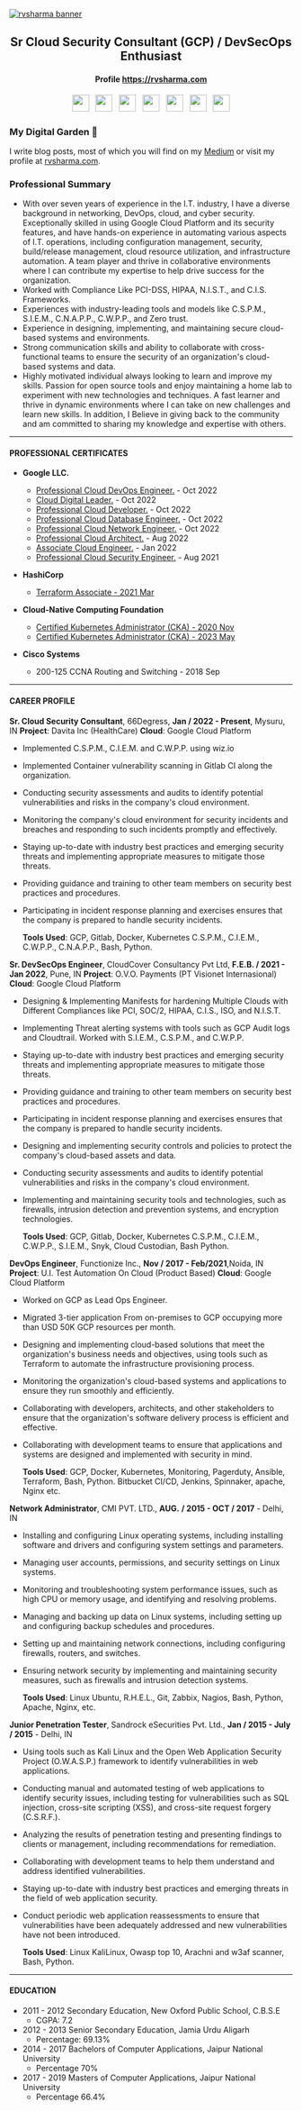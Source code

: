 [![rvsharma banner](images/display_banner.png)](https://rvsharma.com)

<h2 align='center'> Sr Cloud Security Consultant (GCP) / DevSecOps Enthusiast </h2>

<h4 align='center'>Profile <a href="https://rvsharma.com">https://rvsharma.com</h4>

<p align='center'>
<a href="https://www.linkedin.com/in/rahulvinodsharma/"><img height="30" src="images/linkedin.png?raw=true"></a>&nbsp;&nbsp;
<a href="https://www.youtube.com/channel/UCSlmOqPT6tjHc9pjLik8K7w"><img height="30" src="images/youtube.png?raw=true"></a>&nbsp;&nbsp;
<a href="https://wa.me/919711937092"><img height="30" src="images/whatsapp.png?raw=true"></a>&nbsp;&nbsp;
<a href="https://github.com/Rahulsharma0810"><img height="30" src="images/github.png?raw=true"></a>&nbsp;&nbsp;
<a href="https://twitter.com/rahulsharma0810"><img height="30" src="images/twitter.png?raw=true"></a>&nbsp;&nbsp;
<a href="https://www.instagram.com/hacker.rvsharma/"><img height="30" src="images/instagram.png?raw=true"></a>&nbsp;&nbsp;
<a href="https://www.facebook.com/rahulsharma0810"><img height="30" src="images/facebook.png?raw=true"></a>
</p>

### My Digital Garden 🌱

I write blog posts, most of which you will find on my [Medium](https://medium.com/@rahulvinodsharma/) or visit my profile at [rvsharma.com](https://rvsharma.com).

<h3 align='left'> Professional Summary </h3>

- With over seven years of experience in the I.T. industry, I have a diverse background in networking, DevOps, cloud, and cyber security. Exceptionally skilled in using Google Cloud Platform and its security features, and have hands-on experience in automating various aspects of I.T. operations, including configuration management, security, build/release management, cloud resource utilization, and infrastructure automation. A team player and thrive in collaborative environments where I can contribute my expertise to help drive success for the organization.
- Worked with Compliance Like PCI-DSS, HIPAA, N.I.S.T., and C.I.S. Frameworks.
- Experiences with industry-leading tools and models like C.S.P.M., S.I.E.M., C.N.A.P.P., C.W.P.P., and Zero trust.
- Experience in designing, implementing, and maintaining secure cloud-based systems and environments.
- Strong communication skills and ability to collaborate with cross-functional teams to ensure the security of an organization's cloud-based systems and data.
- Highly motivated individual always looking to learn and improve my skills. Passion for open source tools and enjoy maintaining a home lab to experiment with new technologies and techniques. A fast learner and thrive in dynamic environments where I can take on new challenges and learn new skills. In addition, I Believe in giving back to the community and am committed to sharing my knowledge and expertise with others.

---

#### PROFESSIONAL CERTIFICATES

- **Google LLC.**

  - [Professional Cloud DevOps Engineer.](https://www.credential.net/8e694924-8a4c-4845-b9a6-0ecf820d8988) - Oct 2022
  - [Cloud Digital Leader.](https://www.credential.net/e9290eea-49ac-4909-8616-b2a90a6ccdf5) - Oct 2022
  - [Professional Cloud Developer.](https://www.credential.net/9fa81d1e-a058-44fa-be5f-0f91d2866615) - Oct 2022
  - [Professional Cloud Database Engineer.](https://www.credential.net/36907547-5753-4767-ac05-4a40a7458f63) - Oct 2022
  - [Professional Cloud Network Engineer.](https://www.credential.net/58e7e514-a2e6-47c3-b40e-298c2f6a4811) - Oct 2022
  - [Professional Cloud Architect.](https://www.credential.net/d85d5501-5a69-4111-8508-9d24bb6cf2d0) - Aug 2022
  - [Associate Cloud Engineer.](https://www.credential.net/7808da12-2b20-4821-8d63-d09910b35807) - Jan 2022
  - [Professional Cloud Security Engineer.](https://www.credential.net/9220bffb-2340-41df-8316-413340863802) - Aug 2021

- **HashiCorp**
  - [Terraform Associate - 2021 Mar](https://www.credly.com/badges/443ab208-b305-48f2-b0ce-4fd50df5faf8/public_url)
- **Cloud-Native Computing Foundation**
  - [Certified Kubernetes Administrator (CKA) - 2020 Nov](https://www.credly.com/badges/8d8a8c96-3361-4fe0-a09d-d98c3ce77e73/public_url)
  - [Certified Kubernetes Administrator (CKA) - 2023 May](https://www.credly.com/badges/600e2563-5db7-481f-9d3a-6674863f3c3c/public_url)

- **Cisco Systems**
  - 200-125 CCNA Routing and Switching - 2018 Sep

---

#### CAREER PROFILE

**Sr. Cloud Security Consultant**, 66Degress, **Jan / 2022 - Present**, Mysuru, IN
**Project**: Davita Inc (HealthCare)
**Cloud**: Google Cloud Platform

- Implemented C.S.P.M., C.I.E.M. and C.W.P.P. using wiz.io

- Implemented Container vulnerability scanning in Gitlab CI along the organization.

- Conducting security assessments and audits to identify potential vulnerabilities and risks in the company's cloud environment.

- Monitoring the company's cloud environment for security incidents and breaches and responding to such incidents promptly and effectively.

- Staying up-to-date with industry best practices and emerging security threats and implementing appropriate measures to mitigate those threats.

- Providing guidance and training to other team members on security best practices and procedures.

- Participating in incident response planning and exercises ensures that the company is prepared to handle security incidents.

  **Tools Used**: GCP, Gitlab, Docker, Kubernetes C.S.P.M., C.I.E.M., C.W.P.P., C.N.A.P.P., Bash, Python.

**Sr. DevSecOps Engineer**, CloudCover Consultancy Pvt Ltd, **F.E.B. / 2021 - Jan 2022**, Pune, IN
**Project**: O.V.O. Payments (PT Visionet Internasional)
**Cloud**: Google Cloud Platform

- Designing & Implementing Manifests for hardening Multiple Clouds with Different Compliances like PCI, SOC/2, HIPAA, C.I.S., ISO, and N.I.S.T.

- Implementing Threat alerting systems with tools such as GCP Audit logs and Cloudtrail. Worked with S.I.E.M., C.S.P.M., and C.W.P.P.

- Staying up-to-date with industry best practices and emerging security threats and implementing appropriate measures to mitigate those threats.

- Providing guidance and training to other team members on security best practices and procedures.

- Participating in incident response planning and exercises ensures that the company is prepared to handle security incidents.

- Designing and implementing security controls and policies to protect the company's cloud-based assets and data.

- Conducting security assessments and audits to identify potential vulnerabilities and risks in the company's cloud environment.

- Implementing and maintaining security tools and technologies, such as firewalls, intrusion detection and prevention systems, and encryption technologies.

  **Tools Used**: GCP, Gitlab, Docker, Kubernetes C.S.P.M., C.I.E.M., C.W.P.P., S.I.E.M., Snyk, Cloud Custodian, Bash Python.

**DevOps Engineer**, Functionize Inc., **Nov / 2017 - Feb/2021**,Noida, IN
**Project**: U.I. Test Automation On Cloud (Product Based)
**Cloud**: Google Cloud Platform

- Worked on GCP as Lead Ops Engineer.

- Migrated 3-tier application From on-premises to GCP occupying more than USD 50K GCP resources per month.

- Designing and implementing cloud-based solutions that meet the organization's business needs and objectives, using tools such as Terraform to automate the infrastructure provisioning process.

- Monitoring the organization's cloud-based systems and applications to ensure they run smoothly and efficiently.

- Collaborating with developers, architects, and other stakeholders to ensure that the organization's software delivery process is efficient and effective.

- Collaborating with development teams to ensure that applications and systems are designed and implemented with security in mind.

  **Tools Used**: GCP, Docker, Kubernetes, Monitoring, Pagerduty, Ansible, Terraform, Bash, Python. Bitbucket CI/CD, Jenkins, Spinnaker, apache, Nginx etc.

**Network Administrator**, CMI PVT. LTD., **AUG.** **/ 2015 - OCT / 2017** _-_ Delhi, IN

- Installing and configuring Linux operating systems, including installing software and drivers and configuring system settings and parameters.

- Managing user accounts, permissions, and security settings on Linux systems.

- Monitoring and troubleshooting system performance issues, such as high CPU or memory usage, and identifying and resolving problems.

- Managing and backing up data on Linux systems, including setting up and configuring backup schedules and procedures.

- Setting up and maintaining network connections, including configuring firewalls, routers, and switches.

- Ensuring network security by implementing and maintaining security measures, such as firewalls and intrusion detection systems.

  **Tools Used**: Linux Ubuntu, R.H.E.L., Git, Zabbix, Nagios, Bash, Python, Apache, Nginx, etc.

**Junior Penetration Tester**, Sandrock eSecurities Pvt. Ltd., **Jan / 2015 - July / 2015** _-_ Delhi, IN

- Using tools such as Kali Linux and the Open Web Application Security Project (O.W.A.S.P.) framework to identify vulnerabilities in web applications.

- Conducting manual and automated testing of web applications to identify security issues, including testing for vulnerabilities such as SQL injection, cross-site scripting (XSS), and cross-site request forgery (C.S.R.F.).

- Analyzing the results of penetration testing and presenting findings to clients or management, including recommendations for remediation.

- Collaborating with development teams to help them understand and address identified vulnerabilities.

- Staying up-to-date with industry best practices and emerging threats in the field of web application security.

- Conduct periodic web application reassessments to ensure that vulnerabilities have been adequately addressed and new vulnerabilities have not been introduced.

  **Tools Used**: Linux KaliLinux, Owasp top 10, Arachni and w3af scanner, Bash, Python.

---

#### EDUCATION

- 2011 - 2012 Secondary Education, New Oxford Public School, C.B.S.E
  - CGPA: 7.2
- 2012 - 2013 Senior Secondary Education, Jamia Urdu Aligarh
  - Percentage: 69.13%
- 2014 - 2017 Bachelors of Computer Applications, Jaipur National University
  - Percentage 70%
- 2017 - 2019 Masters of Computer Applications, Jaipur National University
  - Percentage 66.4%
